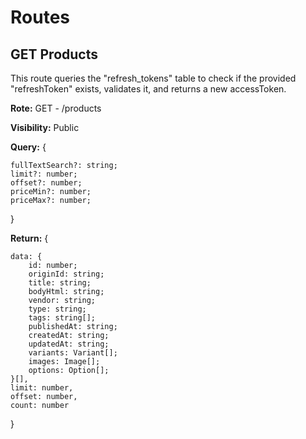# Routes

## GET Products

This route queries the "refresh_tokens" table to check if the provided "refreshToken" exists, validates it, and returns a new accessToken.

**Rote:** GET - /products

**Visibility:** Public

**Query:** { 
    
    fullTextSearch?: string;
    limit?: number;
    offset?: number;
    priceMin?: number;
    priceMax?: number;
    
}

**Return:** { 
    
    data: {
        id: number;
        originId: string;
        title: string;
        bodyHtml: string;
        vendor: string;
        type: string;
        tags: string[];
        publishedAt: string;
        createdAt: string;
        updatedAt: string;
        variants: Variant[];
        images: Image[];
        options: Option[];
    }[],
    limit: number,
    offset: number,
    count: number
    
}

